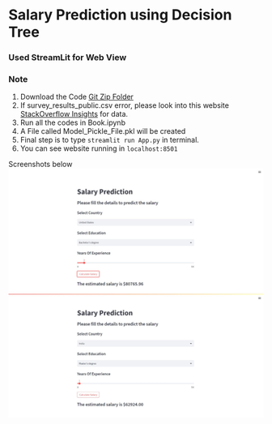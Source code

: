 # Salary Prediction using Decision Tree

### Used StreamLit for Web View


### Note
1. Download the Code [Git Zip Folder](https://github.com/indira1vik/salary-prediction-streamlit.git)
2. If survey_results_public.csv error, please look into this website [StackOverflow Insights](https://insights.stackoverflow.com/survey) for data.
3. Run all the codes in Book.ipynb
4. A File called Model_Pickle_File.pkl will be created
5. Final step is to type ```streamlit run App.py``` in terminal.
6. You can see website running in ```localhost:8501```

Screenshots below
<br>
![](./images/one.jpg)
![](./images/two.jpg)
